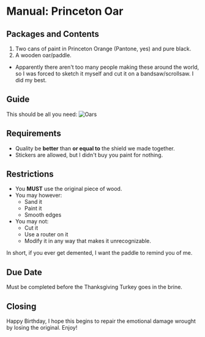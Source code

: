# Manual: Princeton Oar

## Packages and Contents
1. Two cans of paint in Princeton Orange (Pantone, yes) and pure black.
2. A wooden oar/paddle.
  * Apparently there aren't too many people making these around the world, so I was forced to sketch it myself and cut it on a bandsaw/scrollsaw. I did my best.
  
## Guide
This should be all you need:
![Oars](https://goprincetontigers.com/images/2016/8/18/Oars.jpg)

## Requirements
* Quality be **better** than **or equal to** the shield we made together.
* Stickers are allowed, but I didn't buy you paint for nothing.

## Restrictions
* You **MUST** use the original piece of wood. 
* You may however:
  * Sand it
  * Paint it
  * Smooth edges
* You may not:
  * Cut it
  * Use a router on it
  * Modify it in any way that makes it unrecognizable.
  
In short, if you ever get demented, I want the paddle to remind you of me.

## Due Date
Must be completed before the Thanksgiving Turkey goes in the brine.

## Closing
Happy Birthday, I hope this begins to repair the emotional damage wrought by losing the original. Enjoy!
